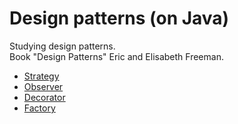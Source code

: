# Design patterns (on Java)

Studying design patterns.  
Book "Design Patterns" Eric and Elisabeth Freeman.

<ul>
   <li>
       <a href="src/xyz/tritin/strategy">Strategy</a>
   </li>
    <li>
        <a href="src/xyz/tritin/observer">Observer</a>
    </li>
    <li>
       <a href="src/xyz/tritin/decorator">Decorator</a>
    </li>
      <li>
       <a href="src/xyz/tritin/factory">Factory</a>
    </li>
</ul>
